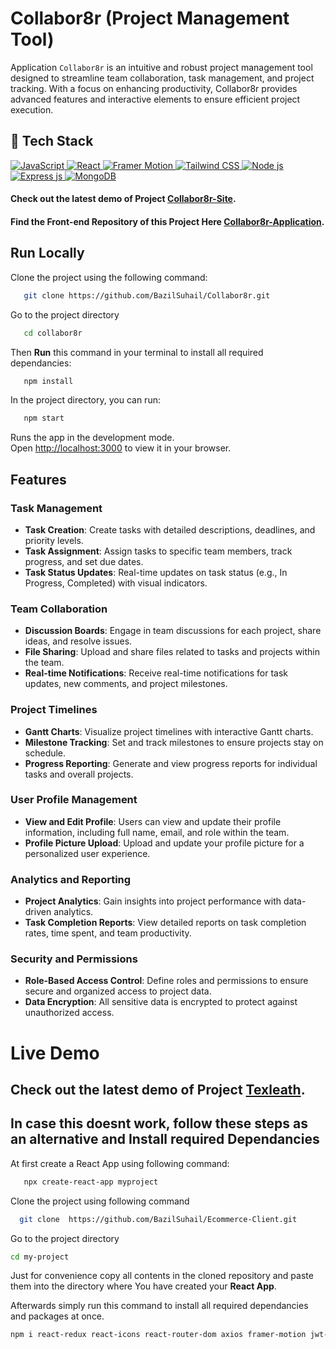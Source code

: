 # Collabor8r (Project Management Tool)
Application `Collabor8r` is an intuitive and robust project management tool designed to streamline team collaboration, task management, and project tracking. With a focus on enhancing productivity, Collabor8r provides advanced features and interactive elements to ensure efficient project execution.

## 🤖 Tech Stack 
 <a href="#"> 
  <img alt="JavaScript" src="https://img.shields.io/badge/javascript%20-%23323330.svg?&style=for-the-badge&logo=javascript&logoColor=%23F7DF1E"/>  
  <img alt="React" src="https://img.shields.io/badge/React-%2361DAFB.svg?&style=for-the-badge&logo=react&logoColor=white"/> 
  <img alt="Framer Motion" src="https://img.shields.io/badge/Framer%20Motion-%23ED5A9F.svg?&style=for-the-badge&logo=framer&logoColor=white"/>
  <img alt="Tailwind CSS" src="https://img.shields.io/badge/Tailwind%20CSS-%2306B6D4.svg?&style=for-the-badge&logo=tailwindcss&logoColor=white"/>
<img alt="Node js" src="https://img.shields.io/badge/Node.js-%23339933.svg?&style=for-the-badge&logo=node.js&logoColor=white"/> 
<img alt="Express js" src="https://img.shields.io/badge/Express.js-%23000000.svg?&style=for-the-badge&logo=express&logoColor=white"/>   
<img alt="MongoDB" src ="https://img.shields.io/badge/MongoDB-%234ea94b.svg?&style=for-the-badge&logo=mongodb&logoColor=white"/> 
 </a>

#### Check out the latest demo of Project [Collabor8r-Site](https://collabora8r.vercel.app/). 
#### Find the Front-end Repository of this Project Here [Collabor8r-Application](https://github.com/BazilSuhail/Collabora8r-App.git). 
## Run Locally

Clone the project using the following command:
```bash
   git clone https://github.com/BazilSuhail/Collabor8r.git
```
Go to the project directory
```bash
   cd collabor8r
```
Then **Run** this command in your terminal to install all required dependancies:
```bash
   npm install
```
In the project directory, you can run:
```bash
   npm start
``` 
Runs the app in the development mode.\
Open [http://localhost:3000](http://localhost:3000) to view it in your browser.
## Features

### Task Management
- **Task Creation**: Create tasks with detailed descriptions, deadlines, and priority levels.
- **Task Assignment**: Assign tasks to specific team members, track progress, and set due dates.
- **Task Status Updates**: Real-time updates on task status (e.g., In Progress, Completed) with visual indicators.

### Team Collaboration
- **Discussion Boards**: Engage in team discussions for each project, share ideas, and resolve issues.
- **File Sharing**: Upload and share files related to tasks and projects within the team.
- **Real-time Notifications**: Receive real-time notifications for task updates, new comments, and project milestones.

### Project Timelines
- **Gantt Charts**: Visualize project timelines with interactive Gantt charts.
- **Milestone Tracking**: Set and track milestones to ensure projects stay on schedule.
- **Progress Reporting**: Generate and view progress reports for individual tasks and overall projects.

### User Profile Management
- **View and Edit Profile**: Users can view and update their profile information, including full name, email, and role within the team.
- **Profile Picture Upload**: Upload and update your profile picture for a personalized user experience.

### Analytics and Reporting
- **Project Analytics**: Gain insights into project performance with data-driven analytics.
- **Task Completion Reports**: View detailed reports on task completion rates, time spent, and team productivity.

### Security and Permissions
- **Role-Based Access Control**: Define roles and permissions to ensure secure and organized access to project data.
- **Data Encryption**: All sensitive data is encrypted to protect against unauthorized access.


# Live Demo
## Check out the latest demo of Project [Texleath](https://collabor8r.netlify.app). 

## In case this doesnt work, follow these steps as an alternative and Install required Dependancies
At first create a React App using following command:

```bash
   npx create-react-app myproject
```
 Clone the project using following command
```bash
  git clone  https://github.com/BazilSuhail/Ecommerce-Client.git
```
Go to the project directory
```bash
cd my-project
```
Just for convenience copy all contents in the cloned repository and paste them into the directory where You have 
created your **React App**.
 
Afterwards simply run this command to install all required dependancies and packages at once.
```bash
npm i react-redux react-icons react-router-dom axios framer-motion jwt-decode
``` 
  
